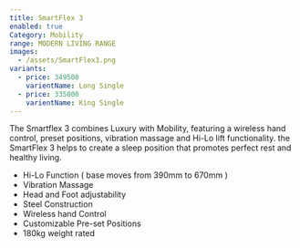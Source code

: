 ```yaml
---
title: SmartFlex 3
enabled: true
Category: Mobility
range: MODERN LIVING RANGE
images:
  - /assets/SmartFlex3.png
variants:
  - price: 349500
    varientName: Long Single
  - price: 335000
    varientName: King Single
---
```


The Smartflex 3 combines Luxury with Mobility, featuring a wireless hand control, preset positions, vibration massage and Hi-Lo lift functionality. the SmartFlex 3 helps to create a sleep position that promotes perfect rest and healthy living.
* Hi-Lo Function ( base moves from 390mm to 670mm )
* Vibration Massage
* Head and Foot adjustability
* Steel Construction
* Wireless hand Control
* Customizable Pre-set Positions
* 180kg weight rated